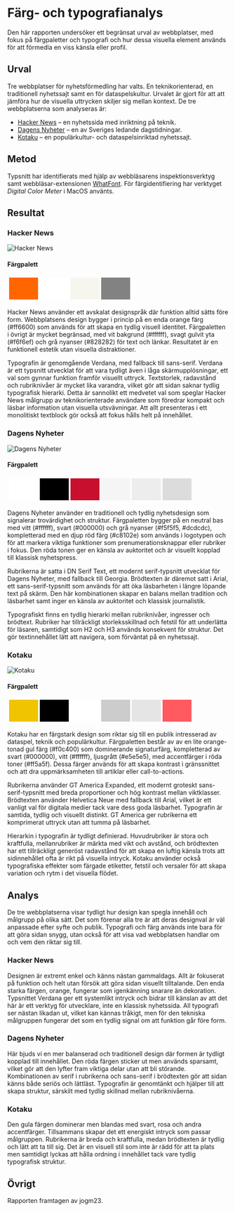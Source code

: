 Färg- och typografianalys
=======================

Den här rapporten undersöker ett begränsat urval av webbplatser, med fokus på färgpaletter och typografi och hur dessa visuella element används för att förmedla en viss känsla eller profil.

Urval
-----------------------

Tre webbplatser för nyhetsförmedling har valts. En teknikorienterad, en traditionell nyhetssajt samt en för dataspelskultur. Urvalet är gjort för att att jämföra hur de visuella uttrycken skiljer sig mellan kontext.
De tre webbplatserna som analyseras är:
- [Hacker News](https://news.ycombinator.com) – en nyhetssida med inriktning på teknik.
- [Dagens Nyheter](https://www.dn.se) – en av Sveriges ledande dagstidningar.
- [Kotaku](https://www.kotaku.com) – en populärkultur- och dataspelsinriktad nyhetssajt.

Metod
-----------------------

Typsnitt har identifierats med hjälp av webbläsarens inspektionsverktyg samt webbläsar-extensionen [WhatFont](https://chromewebstore.google.com/detail/whatfont/jabopobgcpjmedljpbcaablpmlmfcogm). För färgidentifiering har verktyget *Digital Color Meter* i MacOS använts.

Resultat
-----------------------

### Hacker News

<img src="%base_url%/image/hacker-news.png?w=80%&save-as=jpg" alt="Hacker News">

#### Färgpalett
<table style="border-spacing: 4px; border-collapse: separate">
    <tr>
        <td style="height: 50px; width: 50px; background-color: #ff6600">
        <td style="height: 50px; width: 50px; background-color: #ffffff">
        <td style="height: 50px; width: 50px; background-color: #f6f6ef">
        <td style="height: 50px; width: 50px; background-color: #828282">
    </tr>
</table>

Hacker News använder ett avskalat designspråk där funktion alltid sätts före form. Webbplatsens design bygger i princip på en enda orange färg (#ff6600) som används för att skapa en tydlig visuell identitet. Färgpaletten i övrigt är mycket begränsad, med vit bakgrund (#ffffff), svagt gulvit yta (#f6f6ef) och grå nyanser (#828282) för text och länkar. Resultatet är en funktionell estetik utan visuella distraktioner.

Typografin är genomgående Verdana, med fallback till sans-serif. Verdana är ett typsnitt utvecklat för att vara tydligt även i låga skärmupplösningar, ett val som gynnar funktion framför visuellt uttryck. Textstorlek, radavstånd och rubriknivåer är mycket lika varandra, vilket gör att sidan saknar tydlig typografisk hierarki. Detta är sannolikt ett medvetet val som speglar Hacker News målgrupp av teknikorienterade användare som föredrar kompakt och läsbar information utan visuella utsvävningar. Att allt presenteras i ett monolitiskt textblock gör också att fokus hålls helt på innehållet.
### Dagens Nyheter

<img src="%base_url%/image/dn.png?w=80%&save-as=jpg" alt="Dagens Nyheter" style="max-width: 80vw;">

#### Färgpalett

<table style="border-spacing: 4px; border-collapse: separate">
    <tr>
        <td style="height: 50px; width: 50px; background-color: #ffffff"></td>
        <td style="height: 50px; width: 50px; background-color: #000000"></td>
        <td style="height: 50px; width: 50px; background-color: #c8102e"></td>
        <td style="height: 50px; width: 50px; background-color: #f5f5f5"></td>
        <td style="height: 50px; width: 50px; background-color: #ededed"></td>
        <td style="height: 50px; width: 50px; background-color: #dcdcdc"></td>
    </tr>
</table>

Dagens Nyheter använder en traditionell och tydlig nyhetsdesign som signalerar trovärdighet och struktur. Färgpaletten bygger på en neutral bas med vitt (#ffffff), svart (#000000) och grå nyanser (#f5f5f5, #dcdcdc), kompletterad med en djup röd färg (#c8102e) som används i logotypen och för att markera viktiga funktioner som prenumerationsknappar eller rubriker i fokus. Den röda tonen ger en känsla av auktoritet och är visuellt kopplad till klassisk nyhetspress.

Rubrikerna är satta i DN Serif Text, ett modernt serif-typsnitt utvecklat för Dagens Nyheter, med fallback till Georgia. Brödtexten är däremot satt i Arial, ett sans-serif-typsnitt som används för att öka läsbarheten i längre löpande text på skärm. Den här kombinationen skapar en balans mellan tradition och läsbarhet samt inger en känsla av auktoritet och klassisk journalistik.

Typografiskt finns en tydlig hierarki mellan rubriknivåer, ingresser och brödtext. Rubriker har tillräckligt storleksskillnad och fetstil för att underlätta för läsaren, samtidigt som H2 och H3 används konsekvent för struktur. Det gör textinnehållet lätt att navigera, som förväntat på en nyhetssajt.

### Kotaku

<img src="%base_url%/image/kotaku.png?w=80%&save-as=jpg" alt="Kotaku" style="max-width: 80vw;">

#### Färgpalett

<table style="border-spacing: 4px; border-collapse: separate">
    <tr>
        <td style="height: 50px; width: 50px; background-color: #f0c400"></td>
        <td style="height: 50px; width: 50px; background-color: #000000"></td>
        <td style="height: 50px; width: 50px; background-color: #ffffff"></td>
        <td style="height: 50px; width: 50px; background-color: #cccccc"></td>
        <td style="height: 50px; width: 50px; background-color: #e5e5e5"></td>
        <td style="height: 50px; width: 50px; background-color: #ff5a5f"></td>
    </tr>
</table>

Kotaku har en färgstark design som riktar sig till en publik intresserad av dataspel, teknik och populärkultur. Färgpaletten består av av en lite orange-tonad gul färg (#f0c400) som dominerande signaturfärg, kompletterad av svart (#000000), vitt (#ffffff), ljusgrått (#e5e5e5), med accentfärger i röda toner (#ff5a5f). Dessa färger används för att skapa kontrast i gränssnittet och att dra uppmärksamheten till artiklar eller call-to-actions.

Rubrikerna använder GT America Expanded, ett modernt groteskt sans-serif-typsnitt med breda proportioner och hög kontrast mellan viktklasser. Brödtexten använder Helvetica Neue med fallback till Arial, vilket är ett vanligt val för digitala medier tack vare dess goda läsbarhet. Typografin är samtida, tydlig och visuellt distinkt. GT America ger rubrikerna ett komprimerat uttryck utan att tumma på läsbarhet.

Hierarkin i typografin är tydligt definierad. Huvudrubriker är stora och kraftfulla, mellanrubriker är märkta med vikt och avstånd, och brödtexten har ett tillräckligt generöst radavstånd för att skapa en luftig känsla trots att sidinnehållet ofta är rikt på visuella intryck. Kotaku använder också typografiska effekter som färgade etiketter, fetstil och versaler för att skapa variation och rytm i det visuella flödet.

Analys
-----------------------

De tre webbplatserna visar tydligt hur design kan spegla innehåll och målgrupp på olika sätt. Det som förenar alla tre är att deras designval är väl anpassade efter syfte och publik. Typografi och färg används inte bara för att göra sidan snygg, utan också för att visa vad webbplatsen handlar om och vem den riktar sig till.

### Hacker News
Designen är extremt enkel och känns nästan gammaldags. Allt är fokuserat på funktion och helt utan försök att göra sidan visuellt tilltalande. Den enda starka färgen, orange, fungerar som igenkänning snarare än dekoration. Typsnittet Verdana ger ett systemlikt intryck och bidrar till känslan av att det här är ett verktyg för utvecklare, inte en klassisk nyhetssida. All typografi ser nästan likadan ut, vilket kan kännas tråkigt, men för den tekniska målgruppen fungerar det som en tydlig signal om att funktion går före form.

### Dagens Nyheter

Här bjuds vi en mer balanserad och traditionell design där formen är tydligt kopplad till innehållet. Den röda färgen sticker ut men används sparsamt, vilket gör att den lyfter fram viktiga delar utan att bli störande. Kombinationen av serif i rubrikerna och sans-serif i brödtexten gör att sidan känns både seriös och lättläst. Typografin är genomtänkt och hjälper till att skapa struktur, särskilt med tydlig skillnad mellan rubriknivåerna.

### Kotaku

Den gula färgen dominerar men blandas med svart, rosa och andra accentfärger. Tillsammans skapar det ett energiskt intryck som passar målgruppen. Rubrikerna är breda och kraftfulla, medan brödtexten är tydlig och lätt att ta till sig. Det är en visuell stil som inte är rädd för att ta plats men samtidigt lyckas att hålla ordning i innehållet tack vare tydlig typografisk struktur.

Övrigt
-----------------------

Rapporten framtagen av jogm23.
